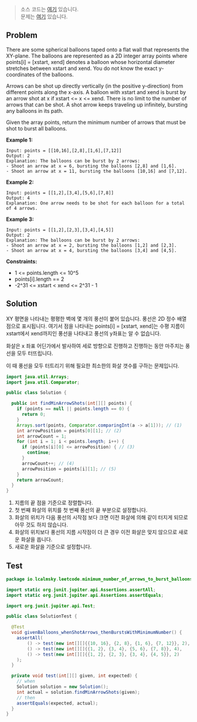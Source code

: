 > 소스 코드는 [여기](https://github.com/lcalmsky/leetcode/blob/master/src/main/java/io/lcalmsky/leetcode/minimum_number_of_arrows_to_burst_balloons/Solution.java) 있습니다.  
> 문제는 [여기](https://leetcode.com/problems/minimum-number-of-arrows-to-burst-balloons/) 있습니다.

## Problem

There are some spherical balloons taped onto a flat wall that represents the XY-plane. The balloons are represented as a 2D integer array points where points[i] = [xstart, xend] denotes a balloon whose horizontal diameter stretches between xstart and xend. You do not know the exact y-coordinates of the balloons.

Arrows can be shot up directly vertically (in the positive y-direction) from different points along the x-axis. A balloon with xstart and xend is burst by an arrow shot at x if xstart <= x <= xend. There is no limit to the number of arrows that can be shot. A shot arrow keeps traveling up infinitely, bursting any balloons in its path.

Given the array points, return the minimum number of arrows that must be shot to burst all balloons.

**Example 1:**

```text
Input: points = [[10,16],[2,8],[1,6],[7,12]]
Output: 2
Explanation: The balloons can be burst by 2 arrows:
- Shoot an arrow at x = 6, bursting the balloons [2,8] and [1,6].
- Shoot an arrow at x = 11, bursting the balloons [10,16] and [7,12].
```

**Example 2:**

```text
Input: points = [[1,2],[3,4],[5,6],[7,8]]
Output: 4
Explanation: One arrow needs to be shot for each balloon for a total of 4 arrows.
```

**Example 3:**

```text
Input: points = [[1,2],[2,3],[3,4],[4,5]]
Output: 2
Explanation: The balloons can be burst by 2 arrows:
- Shoot an arrow at x = 2, bursting the balloons [1,2] and [2,3].
- Shoot an arrow at x = 4, bursting the balloons [3,4] and [4,5].
```

**Constraints:**

* 1 <= points.length <= 10^5
* points[i].length == 2
* -2^31 <= xstart < xend <= 2^31 - 1

## Solution

XY 평면을 나타내는 평평한 벽에 몇 개의 풍선이 붙어 있습니다. 풍선은 2D 정수 배열 점으로 표시됩니다. 여기서 점을 나타내는 points[i] = [xstart, xend]는 수평 지름이 xstart에서 xend까지인 풍선을 나타내고 풍선의 y좌표는 알 수 없습니다.

화살은 x 좌표 어딘가에서 발사하여 세로 방향으로 진행하고 진행하는 동안 마주치는 풍선을 모두 터뜨립니다.

이 때 풍선을 모두 터트리기 위해 필요한 최소한의 화살 갯수를 구하는 문제입니다.

```java
import java.util.Arrays;
import java.util.Comparator;

public class Solution {

  public int findMinArrowShots(int[][] points) {
    if (points == null || points.length == 0) {
      return 0;
    }
    Arrays.sort(points, Comparator.comparingInt(a -> a[1])); // (1)
    int arrowPosition = points[0][1]; // (2)
    int arrowCount = 1;
    for (int i = 1; i < points.length; i++) {
      if (points[i][0] <= arrowPosition) { // (3)  
        continue;
      }
      arrowCount++; // (4)
      arrowPosition = points[i][1]; // (5)
    }
    return arrowCount;
  }
}
```

1. 지름의 끝 점을 기준으로 정렬합니다.
2. 첫 번째 화살의 위치를 첫 번째 풍선의 끝 부분으로 설정합니다.
3. 화살의 위치가 다음 풍선의 시작점 보다 크면 이전 화살에 의해 같이 터지게 되므로 아무 것도 하지 않습니다.
4. 화살의 위치보다 풍선의 지름 시작점이 더 큰 경우 이전 화살은 맞지 않으므로 새로운 화살을 쏩니다.
5. 새로운 화살을 기준으로 설정합니다.

## Test

```java
package io.lcalmsky.leetcode.minimum_number_of_arrows_to_burst_balloons;

import static org.junit.jupiter.api.Assertions.assertAll;
import static org.junit.jupiter.api.Assertions.assertEquals;

import org.junit.jupiter.api.Test;

public class SolutionTest {

  @Test
  void givenBalloons_whenShotArrows_thenBurstsWithMinimumNumber() {
    assertAll(
        () -> test(new int[][]{{10, 16}, {2, 8}, {1, 6}, {7, 12}}, 2),
        () -> test(new int[][]{{1, 2}, {3, 4}, {5, 6}, {7, 8}}, 4),
        () -> test(new int[][]{{1, 2}, {2, 3}, {3, 4}, {4, 5}}, 2)
    );
  }

  private void test(int[][] given, int expected) {
    // when
    Solution solution = new Solution();
    int actual = solution.findMinArrowShots(given);
    // then
    assertEquals(expected, actual);
  }
}
```

